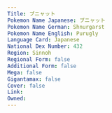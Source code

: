 ```yaml
---
﻿Title: ブニャット
Pokemon Name Japanese: ブニャット
Pokemon Name German: Shnurgarst
Pokemon Name English: Purugly
Language Card: Japanese
National Dex Number: 432
Region: Sinnoh
Regional Form: false
Additional Form: false
Mega: false
Gigantamax: false
Cover: false
Link: 
Owned: 
---
```

